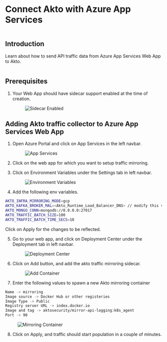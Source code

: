 # Connect Akto with Azure App Services

<figure><img src="../../.gitbook/assets/image (83).png" alt=""><figcaption></figcaption></figure>

## Introduction

Learn about how to send API traffic data from Azure App Services Web App to Akto.

<figure><img src="../../.gitbook/assets/image (55).png" alt=""><figcaption></figcaption></figure>

## Prerequisites

1.  Your Web App should have sidecar support enabled at the time of creation.

    <figure><img src="../../.gitbook/assets/SidecarEnabled.png" alt="Sidecar Enabled"><figcaption></figcaption></figure>

## Adding Akto traffic collector to Azure App Services Web App

1.  Open Azure Portal and click on App Services in the left navbar.

    <figure><img src="../../.gitbook/assets/app-services.png" alt="App Services"><figcaption></figcaption></figure>
2. Click on the web app for which you want to setup traffic mirroring.
3.  Click on Environment Variables under the Settings tab in left navbar.

    <figure><img src="../../.gitbook/assets/env-variables.png" alt="Environment Variables"><figcaption></figcaption></figure>
4. Add the following env variables.

```bash
AKTO_INFRA_MIRRORING_MODE=gcp
AKTO_KAFKA_BROKER_MAL=<Akto_Runtime_Load_Balancer_DNS> // modify this value with Akto Runtime Load Balancer DNS
AKTO_MONGO_CONN=mongodb://0.0.0.0:27017
AKTO_TRAFFIC_BATCH_SIZE=100
AKTO_TRAFFIC_BATCH_TIME_SECS=10
```

Click on Apply for the changes to be reflected.

5.  Go to your web app, and click on Deployment Center under the Deployment tab in left navbar.

    <figure><img src="../../.gitbook/assets/deployment-center.png" alt="Deployment Center"><figcaption></figcaption></figure>
6.  Click on Add button, and add the akto traffic mirroring sidecar.

    <figure><img src="../../.gitbook/assets/add-container.png" alt="Add Container"><figcaption></figcaption></figure>
7. Enter the following values to spawn a new Akto mirroring container

```bash
Name -> mirroring
Image source -> Docker Hub or other registeries
Image Type -> Public
Registry server URL -> index.docker.io
Image and tag -> aktosecurity/mirror-api-logging:k8s_agent
Port -> 90
```

<figure><img src="../../.gitbook/assets/mirroring-container.png" alt="Mirroring Container"><figcaption></figcaption></figure>

8. Click on Apply, and traffic should start population in a couple of minutes.

